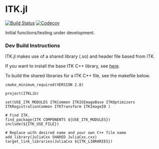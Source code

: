 # ITK.jl

[![Build Status](https://travis-ci.com/cj-mclaughlin/ITK.jl.svg?branch=master)](https://travis-ci.com/cj-mclaughlin/ITK.jl)
[![Codecov](https://codecov.io/gh/cj-mclaughlin/ITK.jl/branch/master/graph/badge.svg)](https://codecov.io/gh/cj-mclaughlin/ITK.jl)

Initial functions/testing under development.

### Dev Build Instructions

ITK.jl makes use of a shared library (.so) and header file based from ITK. 

If you want to install the base ITK C++ library, see [here](https://itk.org/Wiki/Getting_Started_Build/Linux).

To build the shared libraries for a ITK C++ file, see the makefile below.

```
cmake_minimum_required(VERSION 2.8)

project(ITKLib)

set(USE_ITK_MODULES ITKCommon ITKIOImageBase ITKOptimizers ITKRegistrationCommon ITKTransform ITKImageIO ) 

# Find ITK.
find_package(ITK COMPONENTS ${USE_ITK_MODULES})
include(${ITK_USE_FILE})

# Replace with desired name and your own C++ file name
add_library(JuliaCxx SHARED JuliaCxx.cxx)
target_link_libraries(JuliaCxx ${ITK_LIBRARIES})
```